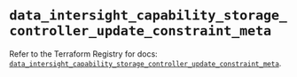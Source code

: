 # `data_intersight_capability_storage_controller_update_constraint_meta`

Refer to the Terraform Registry for docs: [`data_intersight_capability_storage_controller_update_constraint_meta`](https://registry.terraform.io/providers/ciscodevnet/intersight/1.0.71/docs/data-sources/capability_storage_controller_update_constraint_meta).
